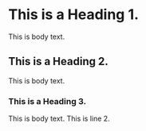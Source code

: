 # This is a Heading 1.
This is body text.
## This is a Heading 2.
This is body text.
### This is a Heading 3.
This is body text.
This is line 2.